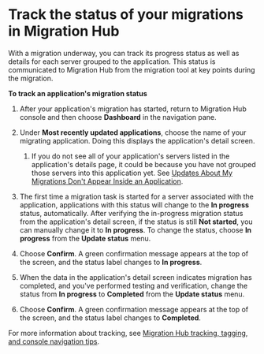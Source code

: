 # Track the status of your migrations in Migration Hub<a name="migrate-wt-track"></a>

With a migration underway, you can track its progress status as well as details for each server grouped to the application\. This status is communicated to Migration Hub from the migration tool at key points during the migration\.

**To track an application's migration status**

1. After your application's migration has started, return to Migration Hub console and then choose **Dashboard** in the navigation pane\.

1. Under **Most recently updated applications**, choose the name of your migrating application\. Doing this displays the application's detail screen\.

   1. If you do not see all of your application's servers listed in the application's details page, it could be because you have not grouped those servers into this application yet\.  See [Updates About My Migrations Don't Appear Inside an Application](troubleshooting.md#migs-do-not-appear-in-app)\.

1. The first time a migration task is started for a server associated with the application, applications with this status will change to the **In progress** status, automatically\. After verifying the in\-progress migration status from the application's detail screen, if the status is still **Not started**, you can manually change it to **In progress**\. To change the status, choose **In progress** from the **Update status** menu\.

1. Choose **Confirm**\. A green confirmation message appears at the top of the screen, and the status label changes to **In progress**\.

1. When the data in the application's detail screen indicates migration has completed, and you've performed testing and verification, change the status from **In progress** to **Completed** from the **Update status** menu\.

1. Choose **Confirm**\. A green confirmation message appears at the top of the screen, and the status label changes to **Completed**\.

For more information about tracking, see [Migration Hub tracking, tagging, and console navigation tips](doing-more.md)\.